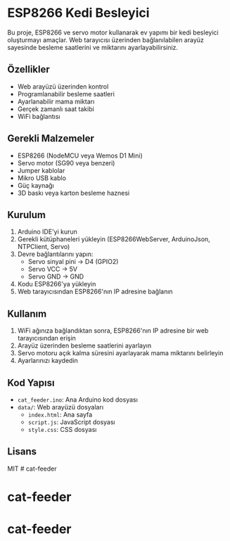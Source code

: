 # ESP8266 Kedi Besleyici

Bu proje, ESP8266 ve servo motor kullanarak ev yapımı bir kedi besleyici oluşturmayı amaçlar. Web tarayıcısı üzerinden bağlanılabilen arayüz sayesinde besleme saatlerini ve miktarını ayarlayabilirsiniz.

## Özellikler

- Web arayüzü üzerinden kontrol
- Programlanabilir besleme saatleri
- Ayarlanabilir mama miktarı
- Gerçek zamanlı saat takibi
- WiFi bağlantısı

## Gerekli Malzemeler

- ESP8266 (NodeMCU veya Wemos D1 Mini)
- Servo motor (SG90 veya benzeri)
- Jumper kablolar
- Mikro USB kablo
- Güç kaynağı
- 3D baskı veya karton besleme haznesi

## Kurulum

1. Arduino IDE'yi kurun
2. Gerekli kütüphaneleri yükleyin (ESP8266WebServer, ArduinoJson, NTPClient, Servo)
3. Devre bağlantılarını yapın:
   - Servo sinyal pini -> D4 (GPIO2)
   - Servo VCC -> 5V
   - Servo GND -> GND
4. Kodu ESP8266'ya yükleyin
5. Web tarayıcısından ESP8266'nın IP adresine bağlanın

## Kullanım

1. WiFi ağınıza bağlandıktan sonra, ESP8266'nın IP adresine bir web tarayıcısından erişin
2. Arayüz üzerinden besleme saatlerini ayarlayın
3. Servo motoru açık kalma süresini ayarlayarak mama miktarını belirleyin
4. Ayarlarınızı kaydedin

## Kod Yapısı

- `cat_feeder.ino`: Ana Arduino kod dosyası
- `data/`: Web arayüzü dosyaları
  - `index.html`: Ana sayfa
  - `script.js`: JavaScript dosyası
  - `style.css`: CSS dosyası

## Lisans

MIT # cat-feeder
# cat-feeder
# cat-feeder

